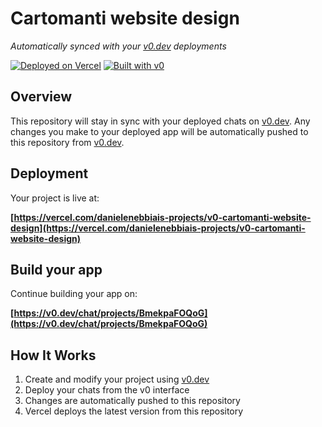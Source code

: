 # Cartomanti website design

*Automatically synced with your [v0.dev](https://v0.dev) deployments*

[![Deployed on Vercel](https://img.shields.io/badge/Deployed%20on-Vercel-black?style=for-the-badge&logo=vercel)](https://vercel.com/danielenebbiais-projects/v0-cartomanti-website-design)
[![Built with v0](https://img.shields.io/badge/Built%20with-v0.dev-black?style=for-the-badge)](https://v0.dev/chat/projects/BmekpaFOQoG)

## Overview

This repository will stay in sync with your deployed chats on [v0.dev](https://v0.dev).
Any changes you make to your deployed app will be automatically pushed to this repository from [v0.dev](https://v0.dev).

## Deployment

Your project is live at:

**[https://vercel.com/danielenebbiais-projects/v0-cartomanti-website-design](https://vercel.com/danielenebbiais-projects/v0-cartomanti-website-design)**

## Build your app

Continue building your app on:

**[https://v0.dev/chat/projects/BmekpaFOQoG](https://v0.dev/chat/projects/BmekpaFOQoG)**

## How It Works

1. Create and modify your project using [v0.dev](https://v0.dev)
2. Deploy your chats from the v0 interface
3. Changes are automatically pushed to this repository
4. Vercel deploys the latest version from this repository